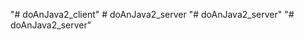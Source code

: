 "# doAnJava2_client" 
#   d o A n J a v a 2 _ s e r v e r  
 "# doAnJava2_server" 
"# doAnJava2_server" 
